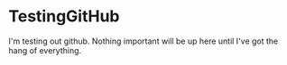 # TestingGitHub
I'm testing out github.  Nothing important will be up here until I've got the hang of everything.
